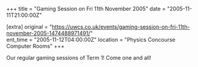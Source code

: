 +++
title = "Gaming Session on Fri 11th November 2005"
date = "2005-11-11T21:00:00Z"

[extra]
original = "https://uwcs.co.uk/events/gaming-session-on-fri-11th-november-2005-1474488971491/"    
ent_time = "2005-11-12T04:00:00Z"
location = "Physics Concourse Computer Rooms"
+++

Our regular gaming sessions of Term 1\! Come one and all\!

